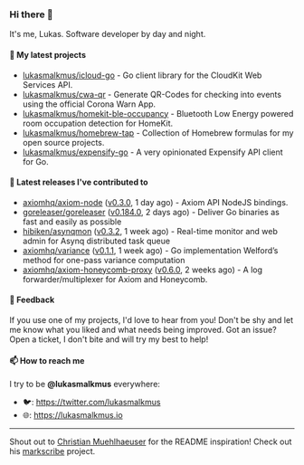 ### Hi there 👋

It's me, Lukas. Software developer by day and night.

#### 🌱 My latest projects

- [lukasmalkmus/icloud-go](https://github.com/lukasmalkmus/icloud-go) - Go client library for the CloudKit Web Services API.
- [lukasmalkmus/cwa-qr](https://github.com/lukasmalkmus/cwa-qr) - Generate QR-Codes for checking into events using the official Corona Warn App.
- [lukasmalkmus/homekit-ble-occupancy](https://github.com/lukasmalkmus/homekit-ble-occupancy) - Bluetooth Low Energy powered room occupation detection for HomeKit.
- [lukasmalkmus/homebrew-tap](https://github.com/lukasmalkmus/homebrew-tap) - Collection of Homebrew formulas for my open source projects.
- [lukasmalkmus/expensify-go](https://github.com/lukasmalkmus/expensify-go) - A very opinionated Expensify API client for Go.

#### 🔭 Latest releases I've contributed to

- [axiomhq/axiom-node](https://github.com/axiomhq/axiom-node) ([v0.3.0](https://github.com/axiomhq/axiom-node/releases/tag/v0.3.0), 1 day ago) - Axiom API NodeJS bindings.
- [goreleaser/goreleaser](https://github.com/goreleaser/goreleaser) ([v0.184.0](https://github.com/goreleaser/goreleaser/releases/tag/v0.184.0), 2 days ago) - Deliver Go binaries as fast and easily as possible
- [hibiken/asynqmon](https://github.com/hibiken/asynqmon) ([v0.3.2](https://github.com/hibiken/asynqmon/releases/tag/v0.3.2), 1 week ago) - Real-time monitor and web admin for Asynq distributed task queue
- [axiomhq/variance](https://github.com/axiomhq/variance) ([v0.1.1](https://github.com/axiomhq/variance/releases/tag/v0.1.1), 1 week ago) - Go implementation Welford’s method for one-pass variance computation
- [axiomhq/axiom-honeycomb-proxy](https://github.com/axiomhq/axiom-honeycomb-proxy) ([v0.6.0](https://github.com/axiomhq/axiom-honeycomb-proxy/releases/tag/v0.6.0), 2 weeks ago) - A log forwarder/multiplexer for Axiom and Honeycomb.

#### 💬 Feedback

If you use one of my projects, I'd love to hear from you! Don't be shy and let
me know what you liked and what needs being improved. Got an issue? Open a
ticket, I don't bite and will try my best to help!

#### 📫 How to reach me

I try to be **@lukasmalkmus** everywhere:

- 🐦: https://twitter.com/lukasmalkmus
- 🌐: https://lukasmalkmus.io

---

Shout out to [Christian Muehlhaeuser](https://github.com/muesli) for the README
inspiration! Check out his [markscribe](https://github.com/muesli/markscribe)
project.
